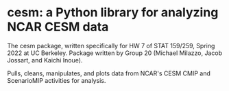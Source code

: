 # cesm: a Python library for analyzing NCAR CESM data

The cesm package, written specifically for HW 7 of STAT 159/259, Spring 2022 at UC Berkeley. Package written by Group 20 (Michael Milazzo, Jacob Jossart, and Kaichi Inoue).

Pulls, cleans, manipulates, and plots data from NCAR's CESM CMIP and ScenarioMIP activities for analysis.